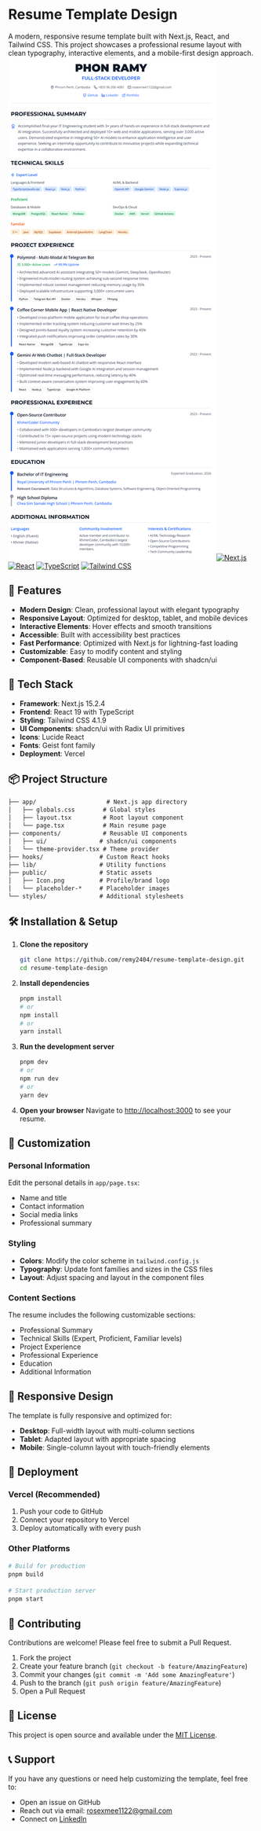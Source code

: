 # Resume Template Design

A modern, responsive resume template built with Next.js, React, and Tailwind CSS. This project showcases a professional resume layout with clean typography, interactive elements, and a mobile-first design approach.
![alt text](public/preview.png)
[![Next.js](https://img.shields.io/badge/Next.js-15.2.4-black?style=for-the-badge&logo=next.js)](https://nextjs.org/)
[![React](https://img.shields.io/badge/React-19-blue?style=for-the-badge&logo=react)](https://reactjs.org/)
[![TypeScript](https://img.shields.io/badge/TypeScript-5-blue?style=for-the-badge&logo=typescript)](https://www.typescriptlang.org/)
[![Tailwind CSS](https://img.shields.io/badge/Tailwind%20CSS-4.1.9-blue?style=for-the-badge&logo=tailwind-css)](https://tailwindcss.com/)

## 🌟 Features

- **Modern Design**: Clean, professional layout with elegant typography
- **Responsive Layout**: Optimized for desktop, tablet, and mobile devices
- **Interactive Elements**: Hover effects and smooth transitions
- **Accessible**: Built with accessibility best practices
- **Fast Performance**: Optimized with Next.js for lightning-fast loading
- **Customizable**: Easy to modify content and styling
- **Component-Based**: Reusable UI components with shadcn/ui

## 🚀 Tech Stack

- **Framework**: Next.js 15.2.4
- **Frontend**: React 19 with TypeScript
- **Styling**: Tailwind CSS 4.1.9
- **UI Components**: shadcn/ui with Radix UI primitives
- **Icons**: Lucide React
- **Fonts**: Geist font family
- **Deployment**: Vercel

## 📦 Project Structure

```
├── app/                    # Next.js app directory
│   ├── globals.css        # Global styles
│   ├── layout.tsx         # Root layout component
│   └── page.tsx           # Main resume page
├── components/            # Reusable UI components
│   ├── ui/               # shadcn/ui components
│   └── theme-provider.tsx # Theme provider
├── hooks/                # Custom React hooks
├── lib/                  # Utility functions
├── public/               # Static assets
│   ├── Icon.png          # Profile/brand logo
│   └── placeholder-*     # Placeholder images
└── styles/               # Additional stylesheets
```

## 🛠️ Installation & Setup

1. **Clone the repository**

   ```bash
   git clone https://github.com/remy2404/resume-template-design.git
   cd resume-template-design
   ```

2. **Install dependencies**

   ```bash
   pnpm install
   # or
   npm install
   # or
   yarn install
   ```

3. **Run the development server**

   ```bash
   pnpm dev
   # or
   npm run dev
   # or
   yarn dev
   ```

4. **Open your browser**
   Navigate to [http://localhost:3000](http://localhost:3000) to see your resume.

## 🎨 Customization

### Personal Information

Edit the personal details in `app/page.tsx`:

- Name and title
- Contact information
- Social media links
- Professional summary

### Styling

- **Colors**: Modify the color scheme in `tailwind.config.js`
- **Typography**: Update font families and sizes in the CSS files
- **Layout**: Adjust spacing and layout in the component files

### Content Sections

The resume includes the following customizable sections:

- Professional Summary
- Technical Skills (Expert, Proficient, Familiar levels)
- Project Experience
- Professional Experience
- Education
- Additional Information

## 📱 Responsive Design

The template is fully responsive and optimized for:

- **Desktop**: Full-width layout with multi-column sections
- **Tablet**: Adapted layout with appropriate spacing
- **Mobile**: Single-column layout with touch-friendly elements

## 🚀 Deployment

### Vercel (Recommended)

1. Push your code to GitHub
2. Connect your repository to Vercel
3. Deploy automatically with every push

### Other Platforms

```bash
# Build for production
pnpm build

# Start production server
pnpm start
```

## 🤝 Contributing

Contributions are welcome! Please feel free to submit a Pull Request.

1. Fork the project
2. Create your feature branch (`git checkout -b feature/AmazingFeature`)
3. Commit your changes (`git commit -m 'Add some AmazingFeature'`)
4. Push to the branch (`git push origin feature/AmazingFeature`)
5. Open a Pull Request

## 📄 License

This project is open source and available under the [MIT License](LICENSE).

## 📞 Support

If you have any questions or need help customizing the template, feel free to:

- Open an issue on GitHub
- Reach out via email: rosexmee1122@gmail.com
- Connect on [LinkedIn](https://www.linkedin.com/in/phon-ramy-81025a2a9/)
